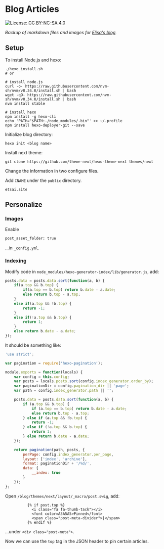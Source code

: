 # Blog Articles

[![License: CC BY-NC-SA 4.0](https://img.shields.io/badge/License-CC%20BY--NC--SA%204.0-lightgrey.svg)](https://creativecommons.org/licenses/by-nc-sa/4.0/) 

*Backup of markdown files and images for [Elisa's blog](https://etsai.site).* 

## Setup

To install Node.js and hexo:

```shell
./hexo_install.sh
# or

# install node.js
curl -o- https://raw.githubusercontent.com/nvm-sh/nvm/v0.34.0/install.sh | bash
wget -qO- https://raw.githubusercontent.com/nvm-sh/nvm/v0.34.0/install.sh | bash
nvm install stable

# install hexo
npm install -g hexo-cli
echo 'PATH="$PATH:./node_modules/.bin"' >> ~/.profile
npm install hexo-deployer-git --save
```

Initialize blog directory:

```shell
hexo init <blog name>
```

Install next theme:

```shell
git clone https://github.com/theme-next/hexo-theme-next themes/next
```

Change the information in two configure files.

Add `CNAME` under the `public` directory.

```
etsai.site
```

## Personalize

### Images

Enable 

```xml
post_asset_folder: true
```

...in `_config.yml`.

### Indexing

Modify code in `node_modules/hexo-generator-index/lib/generator.js`, add:

```javascript
posts.data = posts.data.sort(function(a, b) {
    if(a.top && b.top) { 
        if(a.top == b.top) return b.date - a.date; 
        else return b.top - a.top;
    }
    else if(a.top && !b.top) { 
        return -1;
    }
    else if(!a.top && b.top) {
        return 1;
    }
    else return b.date - a.date; 
});
```

It should be something like:

```javascript
'use strict';

var pagination = require('hexo-pagination');

module.exports = function(locals) {
    var config = this.config;
    var posts = locals.posts.sort(config.index_generator.order_by);
    var paginationDir = config.pagination_dir || 'page';
    var path = config.index_generator.path || '';

    posts.data = posts.data.sort(function(a, b) {
        if (a.top && b.top) {
            if (a.top == b.top) return b.date - a.date; 
            else return b.top - a.top; 
        } else if (a.top && !b.top) { 
            return -1;
        } else if (!a.top && b.top) {
            return 1;
        } else return b.date - a.date; 
    });

    return pagination(path, posts, {
        perPage: config.index_generator.per_page,
        layout: ['index', 'archive'],
        format: paginationDir + '/%d/',
        data: {
            __index: true
        }
    });
};
```

Open `/blog/themes/next/layout/_macro/post.swig`, add:

```
          {% if post.top %}
            <i class="fa fa-thumb-tack"></i>
            <font color=A5A5A5>Pinned</font>
            <span class="post-meta-divider">|</span>
          {% endif %}
```

...under `<div class="post-meta">`.

Now we can use the `top` tag in the JSON header to pin certain articles.

